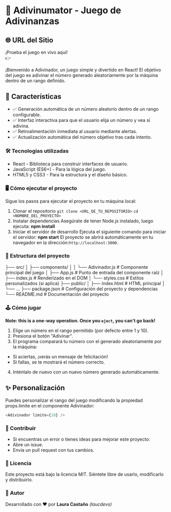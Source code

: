 # 🎯 Adivinumator - Juego de Adivinanzas

## 🌐 **URL del Sitio**
¡Prueba el juego en vivo aquí!  
👉 [](https://)

¡Bienvenido a Adivinador, un juego simple y divertido en React! El objetivo del juego es adivinar el número generado aleatoriamente por la máquina dentro de un rango definido.

## 🚀 Características

- ✅ Generación automática de un número aleatorio dentro de un rango configurable.
- ✅ Interfaz interactiva para que el usuario elija un número y vea si adivina.
- ✅ Retroalimentación inmediata al usuario mediante alertas.
- ✅ Actualización automática del número objetivo tras cada intento.

### 🛠️ Tecnologías utilizadas

- React - Biblioteca para construir interfaces de usuario.
- JavaScript (ES6+) - Para la lógica del juego.
- HTML5 y CSS3 - Para la estructura y el diseño básico.

### 🖥️ Cómo ejecutar el proyecto

Sigue los pasos para ejecutar el proyecto en tu máquina local:

1. Clonar el repositorio
`git clone <URL_DE_TU_REPOSITORIO>`
`cd <NOMBRE_DEL_PROYECTO>`
2. Instalar dependencias
Asegúrate de tener Node.js instalado, luego ejecuta:
**npm install**
3. Iniciar el servidor de desarrollo
Ejecuta el siguiente comando para iniciar el servidor:
**npm start**
El proyecto se abrirá automáticamente en tu navegador en la dirección:`http://localhost:3000.`

### 🧩 Estructura del proyecto

├── src/
│   ├── components/
│   │   └── Adivinador.js    # Componente principal del juego
│   ├── App.js               # Punto de entrada del componente raíz
│   ├── index.js             # Renderizado en el DOM
│   └── styles.css           # Estilos personalizados (si aplica)
├── public/
│   ├── index.html           # HTML principal
│   └── ...
├── package.json             # Configuración del proyecto y dependencias
└── README.md                # Documentación del proyecto

### 🕹️ Cómo jugar

**Note: this is a one-way operation. Once you `eject`, you can't go back!**

1. Elige un número en el rango permitido (por defecto entre 1 y 10).
2. Presiona el botón "Adivinar".
3. El programa comparará tu número con el generado aleatoriamente por la máquina:
 - Si aciertas, ¡verás un mensaje de felicitación!
 - Si fallas, se te mostrará el número correcto.
4. Inténtalo de nuevo con un nuevo número generado automáticamente.

## ✨ Personalización

Puedes personalizar el rango del juego modificando la propiedad props.limite en el componente Adivinador:

```javascript
<Adivinador limite={10} />
```


### 🐛 Contribuir

- Si encuentras un error o tienes ideas para mejorar este proyecto:
- Abre un issue.
- Envía un pull request con tus cambios.

### 📄 Licencia

Este proyecto está bajo la licencia MIT. Siéntete libre de usarlo, modificarlo y distribuirlo.

### 🙌 Autor

Desarrollado con ❤️ por **Laura Castaño** *(laucdevs)*
